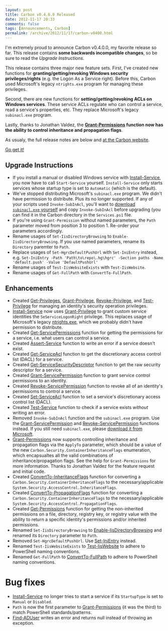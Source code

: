 ```yaml
---
layout: post
title: Carbon v0.4.0.0 Released
date: 2012-11-17 20:33
comments: false
tags: [Announcements, Carbon]
permalink: /archive/2012/11/17/carbon-v0400.html
---
```


I'm extremely proud to announce Carbon v0.4.0.0, my favorite release so far.  This release contains **some backwards incompatible changes**, so be sure to read the *Upgrade Instructions*.

This release contains three major new feature sets.  First, I've created new functions for **granting/getting/revoking Windows security privileges/rights** (e.g. the Logon As a Service right). Before this, Carbon used Microsoft's legacy `ntrights.exe` program for managing these privileges.

Second, there are new functions for **setting/getting/revoking ACLs on Windows services**.  These service ACLs regulate who can control a service, read a service's properties, etc.  They replace Microsoft's legacy `subinacl.exe` program.

Lastly, thanks to Jonathan Valdez, the **[Grant-Permissions](http://get-carbon.org/help/Grant-Permissions.html) function now has the ability to control inheritance and propagation flags**.

As usualy, the full release notes are below and [at the Carbon website](http://get-carbon.org/releasenotes.html).

[Go get it!](https://bitbucket.org/splatteredbits/carbon/downloads)

## Upgrade Instructions
 * If you install a manual or disabled Windows service with [Install-Service](http://get-carbon.org/help/Install-Service.html), you now have to call `Start-Service` yourself.  `Install-Service` only starts services whose startup type is set to `Automatic` (which is the default).
 * We've stopped distributing Microsoft's `subinacl.exe` program. We didn't have permission to distribute.  Plus its no longer supported. If any of your scripts used `Invoke-SubInAcl`, you'll want to [download `subinacl.exe` yourself](http://www.microsoft.com/en-us/download/details.aspx?id=23510) and copy `Invoke-SubInAcl` before upgrading (you can find it in the Carbon directory in the `Services.ps1` file.
 * If you're using `Grant-Permission` without named parameters, the `Path` parameter moved from position 3 to position 1.  Re-order your parameters accordingly.
 * Rename usages of `Set-IisDirectoryBrowsing` to `Enable-IisDirectoryBrowsing`.  If you use named parameters, rename its `Directory` paremter to `Path`.
 * Replace usages of `Set-HgrcDefaultPushUrl` with `Set-IniEntry` instead, e.g. `Set-IniEntry -Path 'Path\to\repo\.hg\hgrc' -Section paths -Name 'default.push' -Value 'DefaultPushUrl'`
 * Rename usages of `Test-IisWebsiteExists` with `Test-IisWebsite`.
 * Rename usages of `Get-FullPath` with `ConvertTo-FullPath`.

## Enhancements

 * Created [Get-Privileges](http://get-carbon.org/help/Get-Privileges.html), [Grant-Privilege](http://get-carbon.org/help/Grant-Privilege.html), [Revoke-Privilege](http://get-carbon.org/help/Revoke-Privilege.html), and [Test-Privilege](http://get-carbon.org/help/Test-Privilege.html) for managing an identity's security operation privileges.
 * [Install-Service](http://get-carbon.org/help/Install-Service.html) now uses [Grant-Privilege](http://get-carbon.org/help/Grant-Privilege.html) to grant custom service identities the `SeServiceLogonRight` privilege. This replaces usage of Microsoft's legacy [ntrights.exe](http://support.microsoft.com/kb/315276), which we probably didn't have permission to distribute.
 * Created [Get-ServicePermissions](http://get-carbon.org/help/Get-ServicePermissions.html) function for getting the permissions for a service, i.e. what users can control a service.
 * Created [Assert-Service](http://get-carbon.org/help/Assert-Service.html) function to write an error if a service doesn't exist.
 * Created [Get-ServiceAcl](http://get-carbon.org/help/Get-ServiceAcl.html) function to get the discretionary access control list (DACL) for a service.
 * Created [Get-ServiceSecurityDescriptor](http://get-carbon.org/help/Get-ServiceSecurityDescriptor.html) function to get the raw security descriptor for a service.
 * Created [Grant-ServicePermission](http://get-carbon.org/help/Grant-ServicePermission.html) function to grant service control permissions to an identity.
 * Created [Revoke-ServicePermission](http://get-carbon.org/help/Revoke-ServicePermission.html) function to revoke all of an identity's permissioms to control a service.
 * Created [Set-ServiceAcl](http://get-carbon.org/help/Set-ServiceAcl.html) function to set a service's discretionary access control list (DACL).
 * Created [Test-Service](http://get-carbon.org/help/Test-Service.html) function to check if a service exists *without* writing an error.
 * Removed `Invoke-SubInAcl` function and the `subinacl.exe` program.  Use the [Grant-ServicePermission](http://get-carbon.org/help/Grant-ServicePermission.html) and [Revoke-ServicePermission](http://get-carbon.org/help/Revoke-ServicePermission.html) functions instead.  If you still need `subinacl.exe`, please [download it from Microsoft](http://www.microsoft.com/en-us/download/details.aspx?id=23510).  
 * [Grant-Permissions](http://get-carbon.org/help/Grant-Permissions.html) now supports controlling inheritance and propagation flags via the `ApplyTo` parameter, which should be a value of the new `Carbon.Security.ContainerInheritanceFlags` enumeration, which encapsualtes all the valid combinations of inheritance/propagation flags.  See the help for `Grant-Permissions` for more information.  Thanks to Jonathan Valdez for the feature request and initial code.
 * Created [ConvertTo-InheritanceFlags](http://get-carbon.org/help/ConvertTo-InheritanceFlags.html) function for converting a `Carbon.Security.ContainerInheritanceFlags` to the necessary/applicable `System.Security.AccessControl.InheritanceFlags`.
 * Created [ConvertTo-PropagationFlags](http://get-carbon.org/help/ConvertTo-PropagationFlags.html) function for converting a `Carbon.Security.ContainerInheritanceFlags` to the necessary/applicable `System.Security.AccessControl.PropagationFlags`.
 * Created [Get-Permissions](http://get-carbon.org/help/Get-Permissions.html) function for getting the non-inherited permissions on a file, directory, registry key, or registry value with the ability to return a specific identity's permissions and/or inherited permissions.
 * Renamed `Set-IisDirectoryBrowsing` to [Enable-IisDirectoryBrowsing](http://get-carbon.org/help/Enable-IisDirectoryBrowsing.html) and renamed its `Directory` parameter to `Path`.
 * Removed `Set-HgrcDefaultPushUrl`.  Use [Set-IniEntry](http://get-carbon.org/help/Enable-IisDirectoryBrowsing.html) instead.
 * Renamed `Test-IisWebsiteExists` to [Test-IisWebsite](http://get-carbon.org/help/Test-IisWebsite.html) to adhere to PowerShell naming conventions.
 * Renamed `Get-FullPath` to [ConvertTo-FullPath](http://get-carbon.org/help/ConvertTo-FullPath.html) to adhere to PowerShell naming conventions.
  
# Bug fixes
 * [Install-Service](http://get-carbon.org/help/Install-Service.html) no longer tries to start a service if its `StartupType` is set to `Manual` or `Disabled`.
 * `Path` is now the first parameter to [Grant-Permissions](http://get-carbon.org/help/Grant-Permissions.html) (it was the third) to match PowerShell standards/patterns.
 * [Find-ADUser](http://get-carbon.org/help/Find-ADUser.html) writes an error and returns null instead of throwing an exception.

